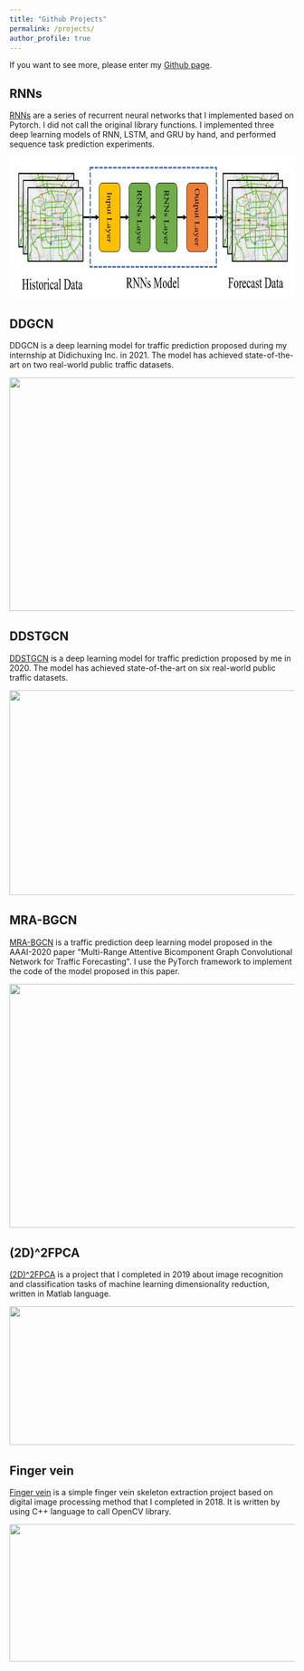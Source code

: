 ```yaml
---
title: "Github Projects"
permalink: /projects/
author_profile: true
---
```


If you want to see more, please enter my [Github page](https://github.com/j1o2h3n).

<!-- 
-->
## RNNs
[RNNs](https://github.com/j1o2h3n/RNNs) are a series of recurrent neural networks that I implemented based on Pytorch. I did not call the original library functions. I implemented three deep learning models of RNN, LSTM, and GRU by hand, and performed sequence task prediction experiments.

<div align=center><img width="787" height="250" src="../images/RNNs.jpg"/></div>
</p>


## DDGCN
DDGCN is a deep learning model for traffic prediction proposed during my internship at Didichuxing Inc. in 2021. The model has achieved state-of-the-art on two real-world public traffic datasets.

<div align=center><img width="658" height="413" src="../images/DDGCN.jpg"/></div>


## DDSTGCN
[DDSTGCN](https://github.com/j1o2h3n/DDSTGCN) is a deep learning model for traffic prediction proposed by me in 2020. The model has achieved state-of-the-art on six real-world public traffic datasets.

<div align=center><img width="661" height="362" src="../images/DDSTGCN.png"/></div>

## MRA-BGCN
[MRA-BGCN](https://github.com/j1o2h3n/MRA-BGCN) is a traffic prediction deep learning model proposed in the AAAI-2020 paper "Multi-Range Attentive Bicomponent Graph Convolutional Network for Traffic Forecasting". I use the PyTorch framework to implement the code of the model proposed in this paper.

<div align=center><img width="726" height="431" src="../images/MRA-BGCN.jpg"/></div>

## (2D)^2FPCA
[(2D)^2FPCA](https://github.com/j1o2h3n/2D2FPCA) is a project that I completed in 2019 about image recognition and classification tasks of machine learning dimensionality reduction, written in Matlab language.

<div align=center><img width="558" height="245" src="../images/(2D)2FPCA.png"/></div>


## Finger vein
[Finger vein](https://github.com/j1o2h3n/Finger_vein) is a simple finger vein skeleton extraction project based on digital image processing method that I completed in 2018. It is written by using C++ language to call OpenCV library.

<div align=center><img width="768" height="243" src="../images/Overview.png"/></div>
